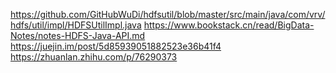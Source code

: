 https://github.com/GitHubWuDi/hdfsutil/blob/master/src/main/java/com/vrv/hdfs/util/impl/HDFSUtilImpl.java
https://www.bookstack.cn/read/BigData-Notes/notes-HDFS-Java-API.md
https://juejin.im/post/5d85939051882523e36b41f4
https://zhuanlan.zhihu.com/p/76290373